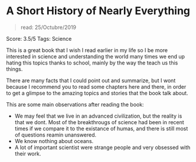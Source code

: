 # A Short History of Nearly Everything
> read: 25/Octubre/2019 <br>

Score: 3.5/5
Tags: Science

This is a great book that I wish I read earlier in my life so I be more interested in science and understanding the world many times we end up hating this topics thanks to school, mainly by the way the teach us this things.

There are many facts that I could point out and summarize, but I wont because I recommend you to read some chapters here and there, in order to get a glimpse to the amazing topics and stories that the book talk about.

This are some main observations after reading the book:
* We may feel that we live in an advanced civilization, but the reality is that we dont. Most of the breakthrougs of science had been in recent times if we compare it to the existance of humas, and there is still most of questions reamin unanswered.
* We know nothing about oceans.
* A lot of important scientist were strange people and very obsessed with their work.

